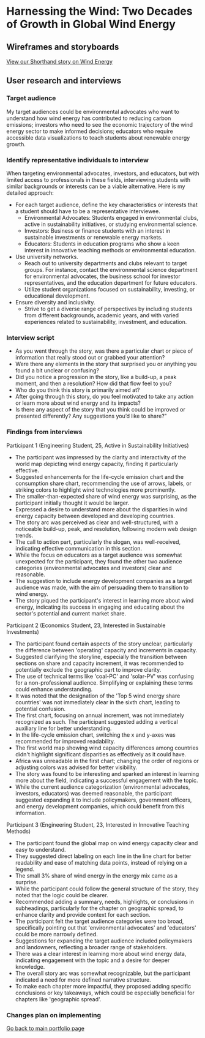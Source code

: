 # Harnessing the Wind: Two Decades of Growth in Global Wind Energy
## Wireframes and storyboards
[View our Shorthand story on Wind Energy](https://carnegiemellon.shorthandstories.com/harnessing-the-wind-two-decades-of-growth-in-global-wind-energy/)

## User research and interviews
###  Target audience
My target audiences could be environmental advocates who want to understand how wind energy has contributed to reducing carbon emissions; investors who need to see the economic trajectory of the wind energy sector to make informed decisions; educators who require accessible data visualizations to teach students about renewable energy growth.

### Identify representative individuals to interview
When targeting environmental advocates, investors, and educators, but with limited access to professionals in these fields, interviewing students with similar backgrounds or interests can be a viable alternative. Here is my detailed approach:
- For each target audience, define the key characteristics or interests that a student should have to be a representative interviewee.
  - Environmental Advocates: Students engaged in environmental clubs, active in sustainability initiatives, or studying environmental science.
  - Investors: Business or finance students with an interest in sustainable investments or renewable energy markets.
  - Educators: Students in education programs who show a keen interest in innovative teaching methods or environmental education.
- Use university networks.
  - Reach out to university departments and clubs relevant to target groups. For instance, contact the environmental science department for environmental advocates, the business school for investor    
    representatives, and the education department for future educators.
  - Utilize student organizations focused on sustainability, investing, or educational development.
- Ensure diversity and inclusivity.
  - Strive to get a diverse range of perspectives by including students from different backgrounds, academic years, and with varied experiences related to sustainability, investment, and education.

### Interview script
- As you went through the story, was there a particular chart or piece of information that really stood out or grabbed your attention?
- Were there any elements in the story that surprised you or anything you found a bit unclear or confusing?
- Did you notice a progression in the story, like a build-up, a peak moment, and then a resolution? How did that flow feel to you?
- Who do you think this story is primarily aimed at?
- After going through this story, do you feel motivated to take any action or learn more about wind energy and its impacts?
- Is there any aspect of the story that you think could be improved or presented differently? Any suggestions you’d like to share?"

### Findings from interviews
Participant 1 (Engineering Student, 25, Active in Sustainability Initiatives)
- The participant was impressed by the clarity and interactivity of the world map depicting wind energy capacity, finding it particularly effective.
- Suggested enhancements for the life-cycle emission chart and the consumption share chart, recommending the use of arrows, labels, or striking colors to highlight wind technologies more prominently.
- The smaller-than-expected share of wind energy was surprising, as the participant initially thought it would be larger.
- Expressed a desire to understand more about the disparities in wind energy capacity between developed and developing countries.
- The story arc was perceived as clear and well-structured, with a noticeable build-up, peak, and resolution, following modern web design trends.
- The call to action part, particularly the slogan, was well-received, indicating effective communication in this section.
- While the focus on educators as a target audience was somewhat unexpected for the participant, they found the other two audience categories (environmental advocates and investors) clear and reasonable.
- The suggestion to include energy development companies as a target audience was made, with the aim of persuading them to transition to wind energy.
- The story piqued the participant's interest in learning more about wind energy, indicating its success in engaging and educating about the sector's potential and current market share.

Participant 2 (Economics Student, 23, Interested in Sustainable Investments)
- The participant found certain aspects of the story unclear, particularly the difference between 'operating' capacity and increments in capacity.
- Suggested clarifying the storyline, especially the transition between sections on share and capacity increment, it was recommended to potentially exclude the geographic part to improve clarity.
- The use of technical terms like 'coal-PC' and 'solar-PV' was confusing for a non-professional audience. Simplifying or explaining these terms could enhance understanding.
- It was noted that the designation of the 'Top 5 wind energy share countries' was not immediately clear in the sixth chart, leading to potential confusion.
- The first chart, focusing on annual increment, was not immediately recognized as such. The participant suggested adding a vertical auxiliary line for better understanding.
- In the life-cycle emission chart, switching the x and y-axes was recommended for improved readability.
- The first world map showing wind capacity differences among countries didn't highlight significant disparities as effectively as it could have.
- Africa was unreadable in the first chart; changing the order of regions or adjusting colors was advised for better visibility.
- The story was found to be interesting and sparked an interest in learning more about the field, indicating a successful engagement with the topic.
- While the current audience categorization (environmental advocates, investors, educators) was deemed reasonable, the participant suggested expanding it to include policymakers, government officers, and energy development companies, which could benefit from this information.

Participant 3 (Engineering Student, 23, Interested in Innovative Teaching Methods)
- The participant found the global map on wind energy capacity clear and easy to understand.
- They suggested direct labeling on each line in the line chart for better readability and ease of matching data points, instead of relying on a legend.
- The small 3% share of wind energy in the energy mix came as a surprise.
- While the participant could follow the general structure of the story, they noted that the logic could be clearer.
- Recommended adding a summary, needs, highlights, or conclusions in subheadings, particularly for the chapter on geographic spread, to enhance clarity and provide context for each section.
- The participant felt the target audience categories were too broad, specifically pointing out that 'environmental advocates' and 'educators' could be more narrowly defined.
- Suggestions for expanding the target audience included policymakers and landowners, reflecting a broader range of stakeholders.
- There was a clear interest in learning more about wind energy data, indicating engagement with the topic and a desire for deeper knowledge.
- The overall story arc was somewhat recognizable, but the participant indicated a need for more defined narrative structure.
- To make each chapter more impactful, they proposed adding specific conclusions or key takeaways, which could be especially beneficial for chapters like 'geographic spread'.

###  Changes plan on implementing

[Go back to main portfolio page](README.md)

